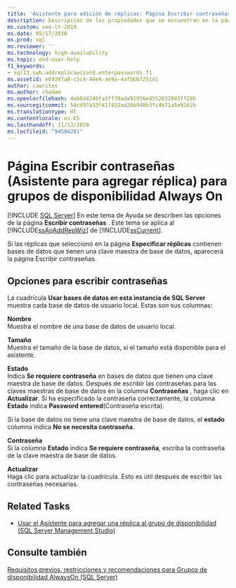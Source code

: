 ```yaml
---
title: 'Asistente para adición de réplicas: Página Escribir contraseñas para grupos de disponibilidad'
description: Descripción de las propiedades que se encuentran en la página "Escribir contraseñas" del "Asistente para agregar réplica" en SQL Server Management Studio.
ms.custom: seo-lt-2019
ms.date: 05/17/2016
ms.prod: sql
ms.reviewer: ''
ms.technology: high-availability
ms.topic: end-user-help
f1_keywords:
- sql13.swb.addreplicawizard.enterpasswords.f1
ms.assetid: e69207a0-c5c4-44e4-ae9a-4afbb67251d1
author: cawrites
ms.author: chadam
ms.openlocfilehash: 4ab6d424bfa1ff70ada91956e4552032843ff28b
ms.sourcegitcommit: 54cd97a33f417432aa26b948b3fc4b71a5e9162b
ms.translationtype: HT
ms.contentlocale: es-ES
ms.lasthandoff: 11/13/2020
ms.locfileid: "94584281"
---
```

# <a name="enter-passwords-page-add-replica-wizard-for-always-on-availability-groups"></a>Página Escribir contraseñas (Asistente para agregar réplica) para grupos de disponibilidad Always On
[!INCLUDE [SQL Server](../../../includes/applies-to-version/sqlserver.md)]
  En este tema de Ayuda se describen las opciones de la página **Escribir contraseñas** . Este tema se aplica al [!INCLUDE[ssAoAddRepWiz](../../../includes/ssaoaddrepwiz-md.md)] de [!INCLUDE[ssCurrent](../../../includes/sscurrent-md.md)].  
  
 Si las réplicas que seleccionó en la página **Especificar réplicas** contienen bases de datos que tienen una clave maestra de base de datos, aparecerá la página Escribir contraseñas.  
  
## <a name="enter-passwords-options"></a>Opciones para escribir contraseñas  
 La cuadrícula **Usar bases de datos en esta instancia de SQL Server** muestra cada base de datos de usuario local. Estas son sus columnas:  
  
 **Nombre**  
 Muestra el nombre de una base de datos de usuario local.  
  
 **Tamaño**  
 Muestra el tamaño de la base de datos, si el tamaño está disponible para el asistente.  
  
 **Estado**  
 Indica **Se requiere contraseña** en bases de datos que tienen una clave maestra de base de datos. Después de escribir las contraseñas para las claves maestras de base de datos en la columna **Contraseñas** , haga clic en **Actualizar**. Si ha especificado la contraseña correctamente, la columna **Estado** indica **Password entered**(Contraseña escrita).  
  
 Si la base de datos no tiene una clave maestra de base de datos, el **estado** columna indica **No se necesita contraseña**.  
  
 **Contraseña**  
 Si la columna **Estado** indica **Se requiere contraseña**, escriba la contraseña de la clave maestra de base de datos.  
  
 **Actualizar**  
 Haga clic para actualizar la cuadrícula. Esto es útil después de escribir las contraseñas necesarias.  
  
## <a name="related-tasks"></a>Related Tasks  
  
-   [Usar el Asistente para agregar una réplica al grupo de disponibilidad &#40;SQL Server Management Studio&#41;](../../../database-engine/availability-groups/windows/use-the-add-replica-to-availability-group-wizard-sql-server-management-studio.md)  
  
## <a name="see-also"></a>Consulte también  
 [Requisitos previos, restricciones y recomendaciones para Grupos de disponibilidad AlwaysOn &#40;SQL Server&#41;](../../../database-engine/availability-groups/windows/prereqs-restrictions-recommendations-always-on-availability.md)  
  
  
